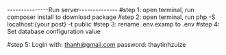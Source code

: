 ---------------Run server--------------
#step 1: open terminal, run composer install to download package
#step 2: open terminal, run php -S localhost:{your post} -t public
#step 3: rename .env.examp to .env
#step 4: Set database configuration value

#step 5: Login with: thanh@gmail.com password: thaytinhzuize